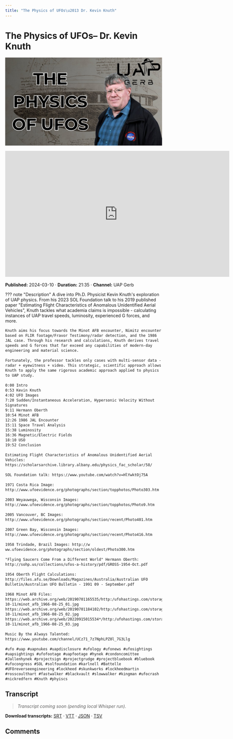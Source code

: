 ```yaml
---
title: "The Physics of UFOs\u2013 Dr. Kevin Knuth"
---
```


# The Physics of UFOs– Dr. Kevin Knuth

![thumbnail](../videos/inyw4Vfu7Z0-the-physics-of-ufos-dr-kevin-knuth/thumb.jpg)

<iframe width="720" height="405" src="https://www.youtube.com/embed/inyw4Vfu7Z0" frameborder="0" allowfullscreen></iframe>

**Published:** 2024-03-10  ·  **Duration:** 21:35  ·  **Channel:** UAP Gerb

??? note "Description"
    A dive into Ph.D. Physicist Kevin Knuth's exploration of UAP physics. From his 2023 SOL Foundation talk to his 2019 published paper "Estimating Flight Characteristics of Anomalous Unidentified Aerial Vehicles", Knuth tackles what academia claims is impossible - calculating instances of UAP travel speeds, luminosity, experienced G forces, and more. 
    
    Knuth aims his focus towards the Minot AFB encounter, Nimitz encounter based on FLIR footage/Fravor Testimony/radar detection, and the 1986 JAL case. Through his research and calculations, Knuth derives travel speeds and G forces that far exceed any capabilities of modern-day engineering and material science. 
    
    Fortunately, the professor tackles only cases with multi-sensor data - radar + eyewitness + video. This strategic, scientific approach allows Knuth to apply the same rigorous academic approach applied to physics to UAP study.
    
    0:00 Intro
    0:53 Kevin Knuth
    4:02 UFO Images
    7:20 Sudden/Instantaneous Acceleration, Hypersonic Velocity Without Signatures
    9:11 Hermann Oberth
    10:54 Minot AFB
    12:26 1986 JAL Encounter
    15:11 Space Travel Analysis
    15:38 Luminosity 
    16:36 Magnetic/Electric Fields
    18:10 USO
    19:52 Conclusion
    
    Estimating Flight Characteristics of Anomalous Unidentified Aerial Vehicles: https://scholarsarchive.library.albany.edu/physics_fac_scholar/58/
    
    SOL Foundation talk: https://www.youtube.com/watch?v=HlYwktOj75A 
    
    1971 Costa Rica Image: http://www.ufoevidence.org/photographs/section/topphotos/Photo303.htm
    
    2003 Weyauwega, Wisconsin Images: http://www.ufoevidence.org/photographs/section/topphotos/Photo9.htm
    
    2005 Vancouver, BC Images: http://www.ufoevidence.org/photographs/section/recent/Photo401.htm
    
    2007 Green Bay, Wisconsin Images: http://www.ufoevidence.org/photographs/section/recent/Photo416.htm
    
    1958 Trindade, Brazil Images: http://w ww.ufoevidence.org/photographs/section/oldest/Photo300.htm
    
    "Flying Saucers Come From a Different World" Hermann Oberth: http://sohp.us/collections/ufos-a-history/pdf/GROSS-1954-Oct.pdf
    
    1954 Oberth Flight Calculations: http://files.afu.se/Downloads/Magazines/Australia/Australian UFO Bulletin/Australian UFO Bulletin - 1991 09 - September.pdf
    
    1968 Minot AFB Files: 
    https://web.archive.org/web/20190701165535/http:/ufohastings.com/storage/files/image/2010-10-11/minot_afb_1966-08-25_01.jpg
    https://web.archive.org/web/20190701184102/http:/ufohastings.com/storage/files/image/2010-10-11/minot_afb_1966-08-25_02.jpg
    https://web.archive.org/web/20220915015534*/http:/ufohastings.com/storage/files/image/2010-10-11/minot_afb_1966-08-25_03.jpg
    
    Music By the Always Talented: https://www.youtube.com/channel/UCz71_7z7NphLPZ0l_7G3Llg
    
    #ufo #uap #uapnukes #uapdisclosure #ufology #ufonews #ufosightings #uapsightings #ufofootage #uapfootage #hynek #condoncomittee #Jallenhynek #projectsign #projectgrudge #projectbluebook #bluebook #ufocongress #SOL #solfoundation #karlnell #Battelle #UFOreverseengineering #lockheed #skunkworks #lockheedmartin #rosscoulthart #fastwalker #blackvault #slowwalker #kingman #ufocrash #nickredfern #Knuth #phyiscs

## Transcript
> _Transcript coming soon (pending local Whisper run)._

**Download transcripts:** [SRT](../videos/inyw4Vfu7Z0-the-physics-of-ufos-dr-kevin-knuth/transcript.srt) · [VTT](../videos/inyw4Vfu7Z0-the-physics-of-ufos-dr-kevin-knuth/transcript.vtt) · [JSON](../videos/inyw4Vfu7Z0-the-physics-of-ufos-dr-kevin-knuth/transcript.json) · [TSV](../videos/inyw4Vfu7Z0-the-physics-of-ufos-dr-kevin-knuth/transcript.tsv)

## Comments

<script src="https://utteranc.es/client.js" repo="christophermori/ubiquitous-happiness" issue-term="pathname" label="comments" theme="github-light" crossorigin="anonymous" async></script>
